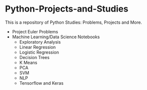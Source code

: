 # Python-Projects-and-Studies
This is a repository of Python Studies: Problems, Projects and More.
- Project Euler Problems 
- Machine Learning/Data Science Notebooks
    - Exploratory Analysis
    - Linear Regression
    - Logistic Regression
    - Decision Trees
    - K Means
    - PCA
    - SVM
    - NLP
    - Tensorflow and Keras